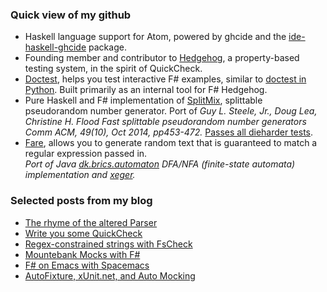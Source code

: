 <div>  
  <h3>Quick view of my github</h3>
  <ul>
    <li>
      Haskell language support for Atom, powered by ghcide and the
      <span>
        <a href="https://github.com/moodmosaic/ide-haskell-ghcide/">ide-haskell-ghcide</a></span>
      package.
    </li>
    <li>
      <span>Founding member and contributor</span> to
      <a href="https://github.com/hedgehogqa/">Hedgehog</a>, a property-based
      testing system, in the spirit of QuickCheck.
    </li>
    <li>
      <span>
        <a href="https://github.com/moodmosaic/doctest">Doctest</a></span>,
      helps you test interactive F# examples, similar to
      <a href="https://docs.python.org/2/library/doctest.html">
        doctest in Python</a>.
      Built primarily as an internal tool for F# Hedgehog.
    </li>
    <li>
      Pure Haskell and F# implementation of
      <span>
        <a href="https://github.com/moodmosaic/splitmix/">SplitMix</a></span>,
      splittable pseudorandom number generator.
      Port of
      <i>
        Guy L. Steele, Jr., Doug Lea, Christine H. Flood Fast splittable
        pseudorandom number generators Comm ACM, 49(10), Oct 2014, pp453-472.
      </i>
      <a href="https://github.com/hedgehogqa/haskell-hedgehog/pull/198">Passes all dieharder tests</a>.
    </li>
    <li>
      <span>
        <a href="https://github.com/moodmosaic/Fare">Fare</a></span>,
      allows you to generate random text that is guaranteed to match a regular
      expression passed in.
      <br>
      <i>
        Port of Java
        <a href="http://www.brics.dk/automaton/">dk.brics.automaton</a>
        DFA/NFA (finite-state automata) implementation and
        <a href="https://code.google.com/archive/p/xeger/">xeger</a>.
      </i>
    </li>
  </ul>

  <h3>Selected posts from my blog</h3>
  <ul>
    <li><a href="https://blog.nikosbaxevanis.com/2020/03/30/the-rhyme-of-the-altered-parser/">
      The rhyme of the altered Parser
    </a></li>
    <li><a href="https://blog.nikosbaxevanis.com/2016/02/08/write-you-some-quickcheck/">
      Write you some QuickCheck
    </a></li>
    <li><a href="https://blog.nikosbaxevanis.com/2015/09/25/regex-constrained-strings-with-fscheck/">
      Regex-constrained strings with FsCheck
    </a></li>
    <li><a href="https://blog.nikosbaxevanis.com/2014/04/22/mountebank-mocks-with-fsharp/">
      Mountebank Mocks with F#
    </a></li>
    <li><a href="https://blog.nikosbaxevanis.com/2015/04/25/fsharp-on-emacs-with-spacemacs/">
      F# on Emacs with Spacemacs
    </a></li>
    <li><a href="https://blog.nikosbaxevanis.com/2012/07/31/autofixture-xunit-net-and-auto-mocking/">
      AutoFixture, xUnit.net, and Auto Mocking
    </a></li>
  </ul>
</div>
